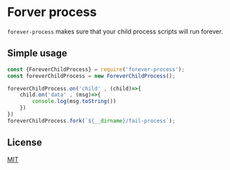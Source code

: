 # Forver process

`forever-process` makes sure that your child process scripts will run forever.

## Simple usage

```js
const {ForeverChildProcess} = require('forever-process');
const foreverChildProcess = new ForeverChildProcess();

foreverChildProcess.on('child' , (child)=>{
    child.on('data' , (msg)=>{
        console.log(msg.toString())
    })
})
foreverChildProcess.fork(`${__dirname}/fail-process`);

```
## License

  [MIT](LICENSE)
